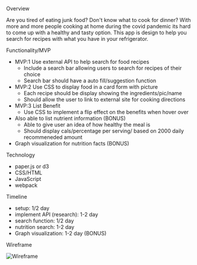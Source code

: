 Overview

Are you tired of eating junk food? Don't know what to cook for dinner? With more and more people cooking at home during the covid pandemic its hard to come up with a healthy and tasty option. This app is design to help you search for recipes with what you have in your refrigerator.

Functionality/MVP

- MVP:1 Use external API to help search for food recipes
    - Include a search bar allowing users to search for recipes of their choice
    - Search bar should have a auto fill/suggestion function 
- MVP:2 Use CSS to display food in a card form with picture
    - Each recipe should be display showing the ingredients/pic/name
    - Should allow the user to link to external site for cooking directions
- MVP:3 List Benefit
    - Use CSS to implement a flip effect on the benefits when hover over
- Also able to list nutrient information (BONUS)
    - Able to give user an idea of how healthy the meal is
    - Should display cals/percentage per serving/ based on 2000 daily recommeneded amount
- Graph visualization for nutrition facts (BONUS)


Technology

- paper.js or d3
- CSS/HTML
- JavaScript
- webpack




Timeline

- setup: 1/2 day
- implement API (research): 1-2 day
- search function: 1/2 day
- nutrition search: 1-2 day
- Graph visualization: 1-2 day (BONUS)


Wireframe

![Wireframe](https://i.imgur.com/ggvGFqU.png)
